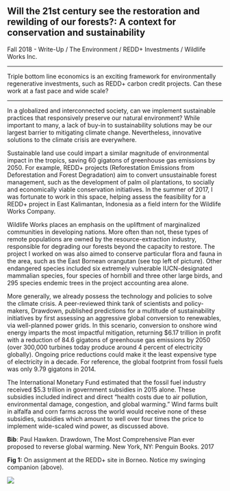 ## Will the 21st century see the restoration and rewilding of our forests?: A context for conservation and sustainability

Fall 2018 - Write-Up / The Environment / REDD+ Investments / Wildlife Works Inc.

---

Triple bottom line economics is an exciting framework for environmentally regenerative investments, such as REDD+ carbon credit projects. Can these work at a fast pace and wide scale? 

---

In a globalized and interconnected society, can we implement sustainable practices that responsively preserve our natural environment? While important to many, a lack of buy-in to sustainability solutions may be our largest barrier to mitigating climate change. Nevertheless, innovative solutions to the climate crisis are everywhere.

Sustainable land use could impart a similar magnitude of environmental impact in the tropics, saving 60 gigatons of greenhouse gas emissions by 2050. For example, REDD+ projects (Reforestation Emissions from Deforestation and Forest Degradation) aim to convert unsustainable forest management, such as the  development of palm oil plantations, to socially and economically viable conservation initiatives. In the summer of 2017, I was fortunate to work in this space, helping assess the feasibility for a REDD+ project in East Kalimantan, Indonesia as a field intern for the Wildlife Works Company.

Wildlife Works places an emphasis on the upliftment of marginalized communities in developing nations. More often than not, these types of remote populations are owned by the resource-extraction industry, responsible for degrading our forests beyond the capacity to restore. The project I worked on was also aimed to conserve particular flora and fauna in the area, such as the East Bornean orangutan (see top left of picture). Other endangered species included six extremely vulnerable IUCN-designated mammalian species, four species of hornbill and three other large birds, and 295 species endemic trees in the project accounting area alone.  
 
More generally, we already possess the technology and policies to solve the climate crisis. A peer-reviewed think tank of scientists and policy-makers, Drawdown, published predictions for a multitude of sustainability initiatives by first assessing an aggressive global conversion to renewables, via well-planned power grids. In this scenario, conversion to onshore wind energy imparts the most impactful mitigation, returning $6.17 trillion in profit with a reduction of 84.6 gigatons of greenhouse gas emissions by 2050 (over 300,000 turbines today produce around 4 percent of electricity globally). Ongoing price reductions could make it the least expensive type of electricity in a decade. For reference, the global footprint from fossil fuels was only 9.79 gigatons in 2014.
 
The International Monetary Fund estimated that the fossil fuel industry received $5.3 trillion in government subsidies in 2015 alone. These subsidies included indirect and direct “health costs due to air pollution, environmental damage, congestion, and global warming.” Wind farms built in alfalfa and corn farms across the world would receive none of these subsidies, subsidies which amount to well over four times the price to implement wide-scaled wind power, as discussed above.

**Bib**: Paul Hawken. Drawdown, The Most Comprehensive Plan ever proposed to reverse global warming. New York, NY: Penguin Books. 2017

**Fig 1:** On assignment at the REDD+ site in Borneo. Notice my swinging companion (above).

<img src="images/redd_blog.png?raw=true"/> 
